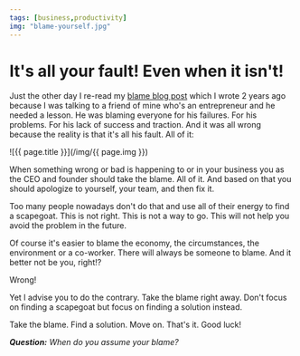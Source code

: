 ```yaml
---
tags: [business,productivity]
img: "blame-yourself.jpg"
---
```


# It's all your fault! Even when it isn't!

Just the other day I re-read my [blame blog post][b] which I wrote 2 years ago because I was talking to a friend of mine who's an entrepreneur and he needed a lesson. He was blaming everyone for his failures. For his problems. For his lack of success and traction. And it was all wrong because the reality is that it's all his fault. All of it:

<!--More-->

![{{ page.title }}](/img/{{ page.img }})

When something wrong or bad is happening to or in your business you as the CEO and founder should take the blame. All of it. And based on that you should apologize to yourself, your team, and then fix it.

Too many people nowadays don't do that and use all of their energy to find a scapegoat. This is not right. This is not a way to go. This will not help you avoid the problem in the future.

Of course it's easier to blame the economy, the circumstances, the environment or a co-worker. There will always be someone to blame. And it better not be you, right!?

Wrong!

Yet I advise you to do the contrary. Take the blame right away. Don't focus on finding a scapegoat but focus on finding a solution instead.

Take the blame. Find a solution. Move on. That's it. Good luck!

***Question:*** *When do you assume your blame?*


[b]: /blame/
[tp]: http://thepodcast.fm
[i]: http://iMagazine.pl
[d]: http://db.tt/kD7Liux
[e]: /how-i-use-evernote
[p]: /passion
[n]: https://michael.gratis/nozbe
[io]: https://michael.gratis/ipadonly/
[pm]: http://productivemag.com/
[s]: /show
[t]: http://twitter.com/MSliwinski